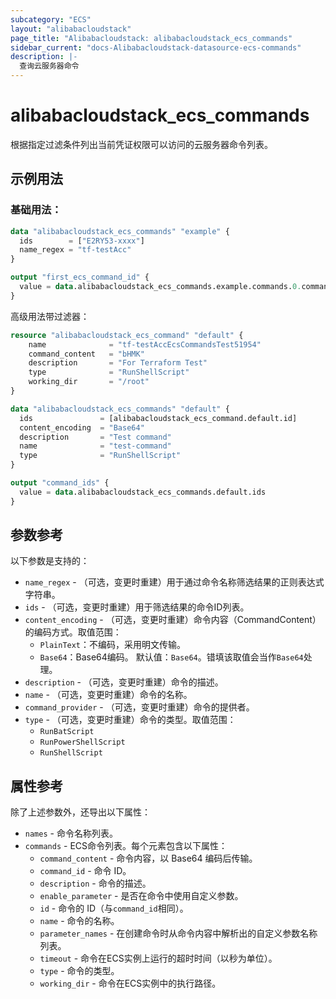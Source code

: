 ```yaml
---
subcategory: "ECS"
layout: "alibabacloudstack"
page_title: "Alibabacloudstack: alibabacloudstack_ecs_commands"
sidebar_current: "docs-Alibabacloudstack-datasource-ecs-commands"
description: |- 
  查询云服务器命令
---
```


# alibabacloudstack_ecs_commands

根据指定过滤条件列出当前凭证权限可以访问的云服务器命令列表。

## 示例用法

### 基础用法：

```terraform
data "alibabacloudstack_ecs_commands" "example" {
  ids        = ["E2RY53-xxxx"]
  name_regex = "tf-testAcc"
}

output "first_ecs_command_id" {
  value = data.alibabacloudstack_ecs_commands.example.commands.0.command_id
}
```

高级用法带过滤器：

```terraform
resource "alibabacloudstack_ecs_command" "default" {
    name              = "tf-testAccEcsCommandsTest51954"
    command_content   = "bHMK"
    description       = "For Terraform Test"
    type              = "RunShellScript"
    working_dir       = "/root"
}

data "alibabacloudstack_ecs_commands" "default" {
  ids               = [alibabacloudstack_ecs_command.default.id]
  content_encoding  = "Base64"
  description       = "Test command"
  name              = "test-command"
  type              = "RunShellScript"
}

output "command_ids" {
  value = data.alibabacloudstack_ecs_commands.default.ids
}
```

## 参数参考

以下参数是支持的：

* `name_regex` - （可选，变更时重建）用于通过命令名称筛选结果的正则表达式字符串。
* `ids` - （可选，变更时重建）用于筛选结果的命令ID列表。
* `content_encoding` - （可选，变更时重建）命令内容（CommandContent）的编码方式。取值范围：
  * `PlainText`：不编码，采用明文传输。
  * `Base64`：Base64编码。
  默认值：`Base64`。错填该取值会当作`Base64`处理。
* `description` - （可选，变更时重建）命令的描述。
* `name` - （可选，变更时重建）命令的名称。
* `command_provider` - （可选，变更时重建）命令的提供者。
* `type` - （可选，变更时重建）命令的类型。取值范围：
  * `RunBatScript`
  * `RunPowerShellScript`
  * `RunShellScript`

## 属性参考

除了上述参数外，还导出以下属性：

* `names` - 命令名称列表。
* `commands` - ECS命令列表。每个元素包含以下属性：
  * `command_content` - 命令内容，以 Base64 编码后传输。
  * `command_id` - 命令 ID。
  * `description` - 命令的描述。
  * `enable_parameter` - 是否在命令中使用自定义参数。
  * `id` - 命令的 ID（与`command_id`相同）。
  * `name` - 命令的名称。
  * `parameter_names` - 在创建命令时从命令内容中解析出的自定义参数名称列表。
  * `timeout` - 命令在ECS实例上运行的超时时间（以秒为单位）。
  * `type` - 命令的类型。
  * `working_dir` - 命令在ECS实例中的执行路径。